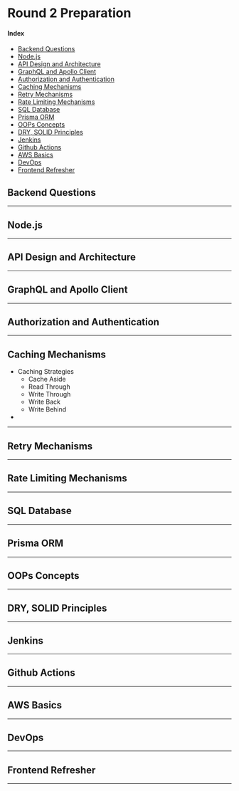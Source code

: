 # Round 2 Preparation

#### Index

- [Backend Questions](#be)
- [Node.js](#node)
- [API Design and Architecture](#api)
- [GraphQL and Apollo Client](#gql)
- [Authorization and Authentication](#auth)
- [Caching Mechanisms](#caching)
- [Retry Mechanisms](#retry)
- [Rate Limiting Mechanisms](#rate)
- [SQL Database](#sql)
- [Prisma ORM](#prisma)
- [OOPs Concepts](#oops)
- [DRY, SOLID Principles](#solid)
- [Jenkins](#jenkins)
- [Github Actions](#gha)
- [AWS Basics](#aws)
- [DevOps](#devops)
- [Frontend Refresher](#fe)


## Backend Questions <a id="be"></a>

___
## Node.js <a id="node"></a>

___
## API Design and Architecture <a id="api"></a>

___
## GraphQL and Apollo Client <a id="gql"></a>

___
## Authorization and Authentication <a id="auth"></a>

___
## Caching Mechanisms <a id="caching"></a>

- Caching Strategies
  - Cache Aside
  - Read Through
  - Write Through
  - Write Back
  - Write Behind  
- 

___
## Retry Mechanisms <a id="retry"></a>

___
## Rate Limiting Mechanisms <a id="rate"></a>

___
## SQL Database <a id="sql"></a>

___
## Prisma ORM <a id="prisma"></a>

___
## OOPs Concepts <a id="oops"></a>

___
## DRY, SOLID Principles <a id="solid"></a>

___
## Jenkins <a id="jenkins"></a>

___
## Github Actions <a id="gha"></a>

___
## AWS Basics <a id="aws"></a>

___
## DevOps <a id="devops"></a>

___
## Frontend Refresher <a id="fe"></a>

___
